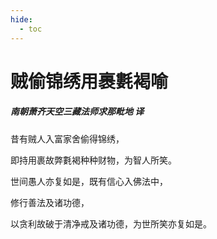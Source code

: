 ```yaml
---
hide:
  - toc
---
```


# **贼偷锦绣用裹氀褐喻**

##### 南朝萧齐天空三藏法师求那毗地 译

昔有贼人入富家舍偷得锦绣，

即持用裹故弊氀褐种种财物，为智人所笑。

世间愚人亦复如是，既有信心入佛法中，

修行善法及诸功德，

以贪利故破于清净戒及诸功德，为世所笑亦复如是。

